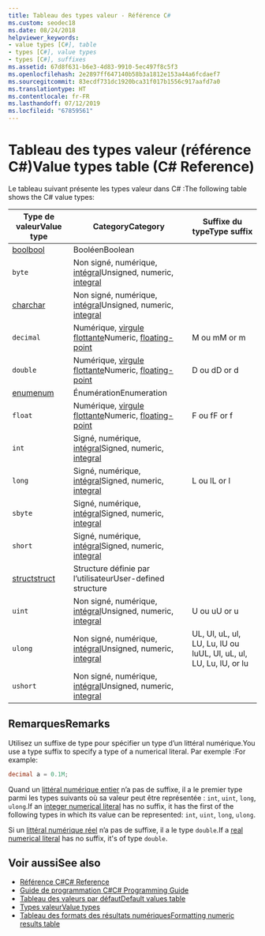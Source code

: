 ```yaml
---
title: Tableau des types valeur - Référence C#
ms.custom: seodec18
ms.date: 08/24/2018
helpviewer_keywords:
- value types [C#], table
- types [C#], value types
- types [C#], suffixes
ms.assetid: 67d8f631-b6e3-4d83-9910-5ec497f8c5f3
ms.openlocfilehash: 2e2897ff647140b58b3a1812e153a44a6fcdaef7
ms.sourcegitcommit: 83ecdf731dc1920bca31f017b1556c917aafd7a0
ms.translationtype: HT
ms.contentlocale: fr-FR
ms.lasthandoff: 07/12/2019
ms.locfileid: "67859561"
---
```

# <a name="value-types-table-c-reference"></a><span data-ttu-id="f5905-102">Tableau des types valeur (référence C#)</span><span class="sxs-lookup"><span data-stu-id="f5905-102">Value types table (C# Reference)</span></span>

<span data-ttu-id="f5905-103">Le tableau suivant présente les types valeur dans C# :</span><span class="sxs-lookup"><span data-stu-id="f5905-103">The following table shows the C# value types:</span></span>

|<span data-ttu-id="f5905-104">Type de valeur</span><span class="sxs-lookup"><span data-stu-id="f5905-104">Value type</span></span>|<span data-ttu-id="f5905-105">Category</span><span class="sxs-lookup"><span data-stu-id="f5905-105">Category</span></span>|<span data-ttu-id="f5905-106">Suffixe du type</span><span class="sxs-lookup"><span data-stu-id="f5905-106">Type suffix</span></span>|
|----------------|--------------|-----------------|
|[<span data-ttu-id="f5905-107">bool</span><span class="sxs-lookup"><span data-stu-id="f5905-107">bool</span></span>](bool.md)|<span data-ttu-id="f5905-108">Booléen</span><span class="sxs-lookup"><span data-stu-id="f5905-108">Boolean</span></span>||
|`byte`|<span data-ttu-id="f5905-109">Non signé, numérique, [intégral](../builtin-types/integral-numeric-types.md)</span><span class="sxs-lookup"><span data-stu-id="f5905-109">Unsigned, numeric, [integral](../builtin-types/integral-numeric-types.md)</span></span>||
|[<span data-ttu-id="f5905-110">char</span><span class="sxs-lookup"><span data-stu-id="f5905-110">char</span></span>](char.md)|<span data-ttu-id="f5905-111">Non signé, numérique, [intégral](../builtin-types/integral-numeric-types.md)</span><span class="sxs-lookup"><span data-stu-id="f5905-111">Unsigned, numeric, [integral](../builtin-types/integral-numeric-types.md)</span></span>
|`decimal`|<span data-ttu-id="f5905-112">Numérique, [virgule flottante](../builtin-types/floating-point-numeric-types.md)</span><span class="sxs-lookup"><span data-stu-id="f5905-112">Numeric, [floating-point](../builtin-types/floating-point-numeric-types.md)</span></span>|<span data-ttu-id="f5905-113">M ou m</span><span class="sxs-lookup"><span data-stu-id="f5905-113">M or m</span></span>|
|`double`|<span data-ttu-id="f5905-114">Numérique, [virgule flottante](../builtin-types/floating-point-numeric-types.md)</span><span class="sxs-lookup"><span data-stu-id="f5905-114">Numeric, [floating-point](../builtin-types/floating-point-numeric-types.md)</span></span>|<span data-ttu-id="f5905-115">D ou d</span><span class="sxs-lookup"><span data-stu-id="f5905-115">D or d</span></span>|
|[<span data-ttu-id="f5905-116">enum</span><span class="sxs-lookup"><span data-stu-id="f5905-116">enum</span></span>](enum.md)|<span data-ttu-id="f5905-117">Énumération</span><span class="sxs-lookup"><span data-stu-id="f5905-117">Enumeration</span></span>||
|`float`|<span data-ttu-id="f5905-118">Numérique, [virgule flottante](../builtin-types/floating-point-numeric-types.md)</span><span class="sxs-lookup"><span data-stu-id="f5905-118">Numeric, [floating-point](../builtin-types/floating-point-numeric-types.md)</span></span>|<span data-ttu-id="f5905-119">F ou f</span><span class="sxs-lookup"><span data-stu-id="f5905-119">F or f</span></span>|
|`int`|<span data-ttu-id="f5905-120">Signé, numérique, [intégral](../builtin-types/integral-numeric-types.md)</span><span class="sxs-lookup"><span data-stu-id="f5905-120">Signed, numeric, [integral](../builtin-types/integral-numeric-types.md)</span></span>||
|`long`|<span data-ttu-id="f5905-121">Signé, numérique, [intégral](../builtin-types/integral-numeric-types.md)</span><span class="sxs-lookup"><span data-stu-id="f5905-121">Signed, numeric, [integral](../builtin-types/integral-numeric-types.md)</span></span>|<span data-ttu-id="f5905-122">L ou l</span><span class="sxs-lookup"><span data-stu-id="f5905-122">L or l</span></span>|
|`sbyte`|<span data-ttu-id="f5905-123">Signé, numérique, [intégral](../builtin-types/integral-numeric-types.md)</span><span class="sxs-lookup"><span data-stu-id="f5905-123">Signed, numeric, [integral](../builtin-types/integral-numeric-types.md)</span></span>||
|`short`|<span data-ttu-id="f5905-124">Signé, numérique, [intégral](../builtin-types/integral-numeric-types.md)</span><span class="sxs-lookup"><span data-stu-id="f5905-124">Signed, numeric, [integral](../builtin-types/integral-numeric-types.md)</span></span>||
|[<span data-ttu-id="f5905-125">struct</span><span class="sxs-lookup"><span data-stu-id="f5905-125">struct</span></span>](struct.md)|<span data-ttu-id="f5905-126">Structure définie par l’utilisateur</span><span class="sxs-lookup"><span data-stu-id="f5905-126">User-defined structure</span></span>||
|`uint`|<span data-ttu-id="f5905-127">Non signé, numérique, [intégral](../builtin-types/integral-numeric-types.md)</span><span class="sxs-lookup"><span data-stu-id="f5905-127">Unsigned, numeric, [integral](../builtin-types/integral-numeric-types.md)</span></span>|<span data-ttu-id="f5905-128">U ou u</span><span class="sxs-lookup"><span data-stu-id="f5905-128">U or u</span></span>|
|`ulong`|<span data-ttu-id="f5905-129">Non signé, numérique, [intégral](../builtin-types/integral-numeric-types.md)</span><span class="sxs-lookup"><span data-stu-id="f5905-129">Unsigned, numeric, [integral](../builtin-types/integral-numeric-types.md)</span></span>|<span data-ttu-id="f5905-130">UL, Ul, uL, ul, LU, Lu, lU ou lu</span><span class="sxs-lookup"><span data-stu-id="f5905-130">UL, Ul, uL, ul, LU, Lu, lU, or lu</span></span>|
|`ushort`|<span data-ttu-id="f5905-131">Non signé, numérique, [intégral](../builtin-types/integral-numeric-types.md)</span><span class="sxs-lookup"><span data-stu-id="f5905-131">Unsigned, numeric, [integral](../builtin-types/integral-numeric-types.md)</span></span>||

## <a name="remarks"></a><span data-ttu-id="f5905-132">Remarques</span><span class="sxs-lookup"><span data-stu-id="f5905-132">Remarks</span></span>

<span data-ttu-id="f5905-133">Utilisez un suffixe de type pour spécifier un type d’un littéral numérique.</span><span class="sxs-lookup"><span data-stu-id="f5905-133">You use a type suffix to specify a type of a numerical literal.</span></span> <span data-ttu-id="f5905-134">Par exemple :</span><span class="sxs-lookup"><span data-stu-id="f5905-134">For example:</span></span>

```csharp
decimal a = 0.1M;
```

<span data-ttu-id="f5905-135">Quand un [littéral numérique entier](~/_csharplang/spec/lexical-structure.md#integer-literals) n’a pas de suffixe, il a le premier type parmi les types suivants où sa valeur peut être représentée : `int`, `uint`, `long`, `ulong`.</span><span class="sxs-lookup"><span data-stu-id="f5905-135">If an [integer numerical literal](~/_csharplang/spec/lexical-structure.md#integer-literals) has no suffix, it has the first of the following types in which its value can be represented: `int`, `uint`, `long`, `ulong`.</span></span>

<span data-ttu-id="f5905-136">Si un [littéral numérique réel](~/_csharplang/spec/lexical-structure.md#real-literals) n’a pas de suffixe, il a le type `double`.</span><span class="sxs-lookup"><span data-stu-id="f5905-136">If a [real numerical literal](~/_csharplang/spec/lexical-structure.md#real-literals) has no suffix, it's of type `double`.</span></span>

## <a name="see-also"></a><span data-ttu-id="f5905-137">Voir aussi</span><span class="sxs-lookup"><span data-stu-id="f5905-137">See also</span></span>

- [<span data-ttu-id="f5905-138">Référence C#</span><span class="sxs-lookup"><span data-stu-id="f5905-138">C# Reference</span></span>](../index.md)
- [<span data-ttu-id="f5905-139">Guide de programmation C#</span><span class="sxs-lookup"><span data-stu-id="f5905-139">C# Programming Guide</span></span>](../../programming-guide/index.md)
- [<span data-ttu-id="f5905-140">Tableau des valeurs par défaut</span><span class="sxs-lookup"><span data-stu-id="f5905-140">Default values table</span></span>](default-values-table.md)
- [<span data-ttu-id="f5905-141">Types valeur</span><span class="sxs-lookup"><span data-stu-id="f5905-141">Value types</span></span>](value-types.md)
- [<span data-ttu-id="f5905-142">Tableau des formats des résultats numériques</span><span class="sxs-lookup"><span data-stu-id="f5905-142">Formatting numeric results table</span></span>](formatting-numeric-results-table.md)
